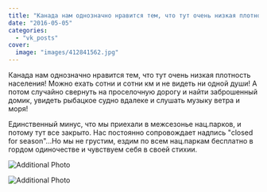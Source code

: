 ```yaml
---
title: "Канада нам однозначно нравится тем, что тут очень низкая плотность населения! Можно ехать сотни и со..."
date: "2016-05-05"
categories: 
  - "vk_posts"
cover:
  image: "images/412841562.jpg"
---
```


Канада нам однозначно нравится тем, что тут очень низкая плотность населения! Можно ехать сотни и сотни км и не видеть ни одной души! А потом случайно свернуть на проселочную дорогу и найти заброшенный домик, увидеть рыбацкое судно вдалеке и слушать музыку ветра и моря!

<!--more-->

Единственный минус, что мы приехали в межсезонье нац.парков, и потому тут все закрыто. Нас постоянно сопровождает надпись "closed for season"...Но мы не грустим, ездим по всем нац.паркам бесплатно в гордом одиночестве и чувствуем себя в своей стихии.

![Additional Photo](https://vodpop.ru/wp-content/uploads/2023/07/412841563.jpg)

![Additional Photo](https://vodpop.ru/wp-content/uploads/2023/07/412841564.jpg)
